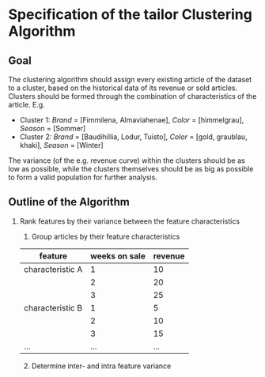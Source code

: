 # Specification of the tailor Clustering Algorithm
## Goal
The clustering algorithm should assign every existing article of the dataset to
a cluster, based on the historical data of its revenue or sold articles.
Clusters should be formed through the combination of characteristics of the
article. E.g.
- Cluster 1: _Brand_ = [Fimmilena, Almaviahenae], _Color_ = [himmelgrau], _Season_ = [Sommer]
- Cluster 2: _Brand_ = [Baudihillia, Lodur, Tuisto], _Color_ = [gold, graublau,
  khaki], _Season_ = [Winter]

The variance (of the e.g. revenue curve) within the clusters should be as low as
possible, while the clusters themselves should be as big as possible to form a
valid population for further analysis.

## Outline of the Algorithm

1. Rank features by their variance between the feature characteristics
    1. Group articles by their feature characteristics

    | feature          | weeks on sale | revenue |
    |------------------|---------------|---------|
    | characteristic A | 1             | 10      |
    |                  | 2             | 20      |
    |                  | 3             | 25      |
    | characteristic B | 1             | 5       |
    |                  | 2             | 10      |
    |                  | 3             | 15      |
    | ...              | ...           | ...     |

    2. Determine inter- and intra feature variance




